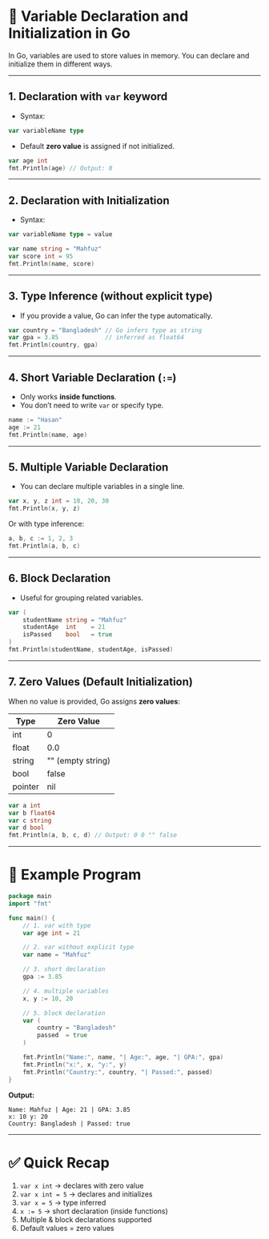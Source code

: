 
# 📌  Variable Declaration and Initialization in Go

In Go, variables are used to store values in memory. You can declare and initialize them in different ways.

---

## 1. **Declaration with `var` keyword**

* Syntax:

```go
var variableName type
```

* Default **zero value** is assigned if not initialized.

```go
var age int
fmt.Println(age) // Output: 0
```

---

## 2. **Declaration with Initialization**

* Syntax:

```go
var variableName type = value
```

```go
var name string = "Mahfuz"
var score int = 95
fmt.Println(name, score)
```

---

## 3. **Type Inference (without explicit type)**

* If you provide a value, Go can infer the type automatically.

```go
var country = "Bangladesh" // Go infers type as string
var gpa = 3.85             // inferred as float64
fmt.Println(country, gpa)
```

---

## 4. **Short Variable Declaration (`:=`)**

* Only works **inside functions**.
* You don’t need to write `var` or specify type.

```go
name := "Hasan"
age := 21
fmt.Println(name, age)
```

---

## 5. **Multiple Variable Declaration**

* You can declare multiple variables in a single line.

```go
var x, y, z int = 10, 20, 30
fmt.Println(x, y, z)
```

Or with type inference:

```go
a, b, c := 1, 2, 3
fmt.Println(a, b, c)
```

---

## 6. **Block Declaration**

* Useful for grouping related variables.

```go
var (
    studentName string = "Mahfuz"
    studentAge  int    = 21
    isPassed    bool   = true
)
fmt.Println(studentName, studentAge, isPassed)
```

---

## 7. **Zero Values (Default Initialization)**

When no value is provided, Go assigns **zero values**:

| Type    | Zero Value        |
| ------- | ----------------- |
| int     | 0                 |
| float   | 0.0               |
| string  | "" (empty string) |
| bool    | false             |
| pointer | nil               |

```go
var a int
var b float64
var c string
var d bool
fmt.Println(a, b, c, d) // Output: 0 0 "" false
```

---

# 📘 Example Program

```go
package main
import "fmt"

func main() {
    // 1. var with type
    var age int = 21

    // 2. var without explicit type
    var name = "Mahfuz"

    // 3. short declaration
    gpa := 3.85

    // 4. multiple variables
    x, y := 10, 20

    // 5. block declaration
    var (
        country = "Bangladesh"
        passed  = true
    )

    fmt.Println("Name:", name, "| Age:", age, "| GPA:", gpa)
    fmt.Println("x:", x, "y:", y)
    fmt.Println("Country:", country, "| Passed:", passed)
}
```

**Output:**

```
Name: Mahfuz | Age: 21 | GPA: 3.85
x: 10 y: 20
Country: Bangladesh | Passed: true
```

---

# ✅ Quick Recap

1. `var x int` → declares with zero value
2. `var x int = 5` → declares and initializes
3. `var x = 5` → type inferred
4. `x := 5` → short declaration (inside functions)
5. Multiple & block declarations supported
6. Default values = zero values

